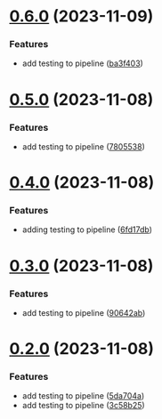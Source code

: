 # [0.6.0](https://github.com/Apurva14A/greetings-ci/compare/v0.5.0...v0.6.0) (2023-11-09)


### Features

* add testing to pipeline ([ba3f403](https://github.com/Apurva14A/greetings-ci/commit/ba3f403236edd798059e14697aa21720401d5173))



# [0.5.0](https://github.com/Apurva14A/greetings-ci/compare/v0.4.0...v0.5.0) (2023-11-08)


### Features

* add testing to pipeline ([7805538](https://github.com/Apurva14A/greetings-ci/commit/780553874cdd34dd9501129d4e8858eb0f5f593f))



# [0.4.0](https://github.com/Apurva14A/greetings-ci/compare/v0.3.0...v0.4.0) (2023-11-08)


### Features

* adding testing to pipeline ([6fd17db](https://github.com/Apurva14A/greetings-ci/commit/6fd17db412fa19b384ea35c94c8a8f33341fcebe))



# [0.3.0](https://github.com/Apurva14A/greetings-ci/compare/v0.2.0...v0.3.0) (2023-11-08)


### Features

* add testing to pipeline ([90642ab](https://github.com/Apurva14A/greetings-ci/commit/90642abe4f31432473be6a54c6bcdaa33356712a))



# [0.2.0](https://github.com/Apurva14A/greetings-ci/compare/v0.1.0...v0.2.0) (2023-11-08)


### Features

* add testing to pipeline ([5da704a](https://github.com/Apurva14A/greetings-ci/commit/5da704af59e487619ae58d6b39d29d7e883fc090))
* add testing to pipeline ([3c58b25](https://github.com/Apurva14A/greetings-ci/commit/3c58b2584967fa6d5be638cf002570c91406e54f))



